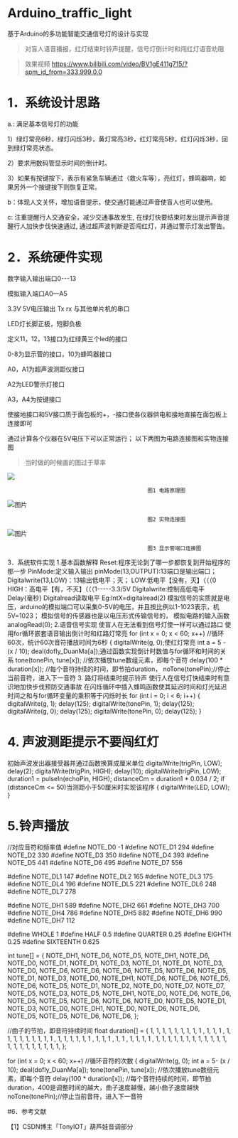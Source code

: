 # Arduino_traffic_light
基于Arduino的多功能智能交通信号灯的设计与实现
>对盲人语音播报，红灯结束时铃声提醒，信号灯倒计时和闯红灯语音劝阻

> 效果视频  https://www.bilibili.com/video/BV1gE411g715/?spm_id_from=333.999.0.0

# 1．系统设计思路

a.: 满足基本信号灯的功能

1）绿灯常亮6秒，绿灯闪烁3秒，黄灯常亮3秒，红灯常亮5秒，红灯闪烁3秒，回到绿灯常亮状态。

2）要求用数码管显示时间的倒计时。

3）如果有按键按下，表示有紧急车辆通过（救火车等），亮红灯，蜂鸣器响，如果另外一个按键按下则恢复正常。

b：体现人文关怀，增加语音提示，使交通灯能通过声音使盲人也可以使用。

c: 注重提醒行人交通安全，减少交通事故发生, 在绿灯快要结束时发出提示声音提醒行人加快步伐快速通过, 通过超声波判断是否闯红灯，并通过警示灯发出警告。

# 2．系统硬件实现
数字输入输出端口0---13

模拟输入端口A0—A5

3.3V   5V电压输出
Tx rx 与其他单片机的串口

LED灯长脚正极，短脚负极

定义11，12，13接口为红绿黄三个led的接口

0-8为显示管的接口，10为蜂鸣器接口

A0，A1为超声波测距仪接口

A2为LED警示灯接口

A3，A4为按键接口

使接地接口和5V接口质于面包板的+，-接口使各仪器供电和接地直接在面包板上连接即可

通过计算各个仪器在5V电压下可以正常运行；
以下两图为电路连接图和实物连接图

> 当时做的时候画的图过于草率

![](https://user-images.githubusercontent.com/66575985/219271504-135aaa40-ce51-4205-821b-23ae5a14fa41.png)

                                                图1 电路原理图

![图片](https://user-images.githubusercontent.com/66575985/219271545-ca4ec164-5771-46e8-a3bc-8932775d9faf.png)

                                                图2 实物连接图
 

![图片](https://user-images.githubusercontent.com/66575985/219271671-db9be2a4-62ed-421e-881e-0b5de9309d10.png)

                                                图3 显示管端口连接图


3．系统软件实现
1.基本函数解释
Reset:程序无论到了哪一步都恢复到开始程序的那一步
PinMode:定义输入输出
pinMode(13,OUTPUT):13端口是输出端口；
Digitalwrite(13,LOW)：13输出低电平；灭；
LOW:低电平【没有，灭】（（（0
HIGH：高电平【有，不灭】（（（1-----3.3/5V 
Digitalwrite:控制高低电平
Delay{毫秒}
Digitalread读取电平
Eg:IntX=digitalread(2)
模拟信号的实质就是电压，arduino的模拟端口可以采集0-5V的电压，并且按比例以1-1023表示，机5V=1023；
模拟信号的传感器也是以电压形式传输信号的，
模拟电路的输入函数analogRead(0);
2.语音信号实现
使盲人在无法看到信号灯使一样可以通过路口
使用for循环嵌套语音输出倒计时和红路灯常亮
for (int x = 0; x < 60; x++) //循环60次，统计60次音符播放时间为6秒
  { digitalWrite(g, 0);使红灯常亮
    int a = 5 - (x / 10);
    deal(dofly_DuanMa[a]);通过函数实现倒计时数值与for循环和时间的关系
    tone(tonePin, tune[x]); //依次播放tune数组元素，即每个音符
delay(100 * duration[x]); //每个音符持续的时间，即节拍duration，    noTone(tonePin);//停止当前音符，进入下一音符
3. 路灯将结束时提示铃声
使行人在信号灯快结束时有意识地加快步伐预防交通事故
在闪烁循环中插入蜂鸣函数使其延迟时间和灯光延迟时间之和与for循环变量的乘积等于闪烁时长
for (int i = 0; i < 6; i++)
  { digitalWrite(g, 1);
    delay(125);
    digitalWrite(tonePin, 1);
    delay(125);
    digitalWrite(g, 0);
    delay(125);
    digitalWrite(tonePin, 0);
    delay(125);
  }
# 4. 声波测距提示不要闯红灯
初始声波发出器接受器并通过函数换算成厘米单位
digitalWrite(trigPin, LOW);
  delay(2);
  digitalWrite(trigPin, HIGH);
  delay(10);
  digitalWrite(trigPin, LOW);
  duration1 = pulseIn(echoPin, HIGH);
  distanceCm = duration1 * 0.034 / 2;
if (distanceCm <= 50)当测距小于50厘米时实现该程序
    {
      digitalWrite(LED, LOW);
    }
# 5.铃声播放
//对应音符和频率值
#define NOTE_D0 -1
#define NOTE_D1 294
#define NOTE_D2 330
#define NOTE_D3 350
#define NOTE_D4 393
#define NOTE_D5 441
#define NOTE_D6 495
#define NOTE_D7 556

#define NOTE_DL1 147
#define NOTE_DL2 165
#define NOTE_DL3 175
#define NOTE_DL4 196
#define NOTE_DL5 221
#define NOTE_DL6 248
#define NOTE_DL7 278

#define NOTE_DH1 589
#define NOTE_DH2 661
#define NOTE_DH3 700
#define NOTE_DH4 786
#define NOTE_DH5 882
#define NOTE_DH6 990
#define NOTE_DH7 112

#define WHOLE 1
#define HALF 0.5
#define QUARTER 0.25
#define EIGHTH 0.25
#define SIXTEENTH 0.625

int tune[] =
{
NOTE_DH1, NOTE_D6, NOTE_D5, NOTE_DH1, NOTE_D6, NOTE_D0,
  NOTE_D1, NOTE_D1, NOTE_D3,
  NOTE_D1, NOTE_D1, NOTE_D3, NOTE_D0,
  NOTE_D6, NOTE_D6, NOTE_D6, NOTE_D5, NOTE_D6,
  NOTE_D5, NOTE_D1, NOTE_D3, NOTE_D0,
  NOTE_DH1, NOTE_D6, NOTE_D6, NOTE_D5, NOTE_D6,
  NOTE_D5, NOTE_D1, NOTE_D2, NOTE_D0,
  NOTE_D7, NOTE_D7, NOTE_D5, NOTE_D3,
  NOTE_D5,
  NOTE_DH1, NOTE_D0, NOTE_D6, NOTE_D6, NOTE_D5, NOTE_D5, NOTE_D6, NOTE_D6,
  NOTE_D0, NOTE_D5, NOTE_D1, NOTE_D3, NOTE_D0,
  NOTE_DH1, NOTE_D0, NOTE_D6, NOTE_D6, NOTE_D5, NOTE_D5, NOTE_D6, NOTE_D6,
};

//曲子的节拍，即音符持续时间
float duration[] =
{
1, 1, 1, 1, 1, 1,
  1, 1, 1 ,
  1, 1, 1 , 1,
  1, 1, 1, 1, 1,
  1, 1, 1 , 1,
  1, 1, 1, 1, 1 ,
  1, 1, 1 , 1,
  1 , 1, 1, 1,
  1 ,
  1, 1, 1, 1, 1, 1, 1, 1,
  1, 1, 1, 1, 1,
  1, 1, 1, 1, 1, 1, 1, 1,
};

for (int x = 0; x < 60; x++) //循环音符的次数
  { digitalWrite(g, 0);
    int a = 5- (x / 10);
    deal(dofly_DuanMa[a]);
    tone(tonePin, tune[x]); //依次播放tune数组元素，即每个音符
    delay(100 * duration[x]); //每个音符持续的时间，即节拍duration，400是调整时间的越大，曲子速度越慢，越小曲子速度越快
    noTone(tonePin);//停止当前音符，进入下一音符
 


#6．参考文献

【1】CSDN博主「TonyIOT」葫芦娃音调部分
